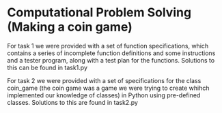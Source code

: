 # Computational Problem Solving (Making a coin game)
For task 1 we were provided with a set of function specifications, which
contains a series of incomplete function definitions and some instructions and a tester program, along with 
a test plan for the functions. Solutions to this can be found in task1.py

For task 2 we were provided with a set of specifications for the class coin_game (the coin game was a game we were trying to create whihch implemented our knowledge of classes) in Python using pre-defined classes. Solutions to this are found in task2.py
